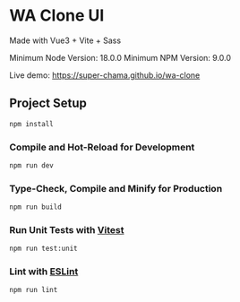 # WA Clone UI

Made with Vue3 + Vite + Sass

Minimum Node Version: 18.0.0
Minimum NPM Version: 9.0.0

Live demo: https://super-chama.github.io/wa-clone

## Project Setup

```sh
npm install
```

### Compile and Hot-Reload for Development

```sh
npm run dev
```

### Type-Check, Compile and Minify for Production

```sh
npm run build
```

### Run Unit Tests with [Vitest](https://vitest.dev/)

```sh
npm run test:unit
```

### Lint with [ESLint](https://eslint.org/)

```sh
npm run lint
```
